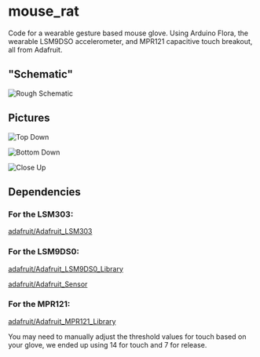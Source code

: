 # mouse_rat

Code for a wearable gesture based mouse glove. Using Arduino Flora, the wearable LSM9DSO accelerometer, and MPR121 capacitive touch breakout, all from Adafruit.

## "Schematic"

![Rough Schematic](https://raw.githubusercontent.com/dropofwill/mouse_rat/master/mouse_rat-schematic.jpg)

## Pictures

![Top Down](https://raw.githubusercontent.com/dropofwill/mouse_rat/master/mouse_rat-top-down.JPG)

![Bottom Down](https://raw.githubusercontent.com/dropofwill/mouse_rat/master/mouse_rat-bottom-down.jpg)

![Close Up](https://raw.githubusercontent.com/dropofwill/mouse_rat/master/mouse_rat-close-up.JPG)

## Dependencies

### For the LSM303:

[adafruit/Adafruit_LSM303](https://github.com/adafruit/Adafruit_LSM303)

### For the LSM9DS0:

[adafruit/Adafruit_LSM9DS0_Library](https://github.com/adafruit/Adafruit_LSM9DS0_Library)

[adafruit/Adafruit_Sensor](https://github.com/adafruit/Adafruit_Sensor)

### For the MPR121:

[adafruit/Adafruit_MPR121_Library](https://github.com/adafruit/Adafruit_MPR121_Library)

You may need to manually adjust the threshold values for touch based on your glove, we ended up using 14 for touch and 7 for release.
